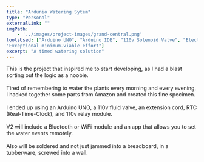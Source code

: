 ```yaml
---
title: "Ardunio Watering Sytem"
type: "Personal"
externalLink: ""
imgPath: 
    - '../images/project-images/grand-central.png'
toolsUsed: ["Arduino UNO", "Arduino IDE", "110v Solenoid Valve", "Electrical Tape", "RTC ds1302", "110v Relay Module",
"Exceptional minimum-viable effort"]
excerpt: "A timed watering solution"
---
```

This is the project that inspired me to start developing, as I
          had a blast sorting out the logic as a noobie.</br></br>
 Tired of remembering to water the plants every morning and every evening,
          I hacked together some parts from Amazon and created this fine specimen.</br></br>
          I ended up using an Arduino UNO, a 110v fluid valve, an
          extension cord, RTC (Real-Time-Clock), and 110v relay module.</br></br>
          V2 will include a Bluetooth or WiFi module and an app that allows you to set the water events remotely. </br></br>
          Also will be soldered and not just jammed into a breadboard,
          in a tubberware, screwed into a wall. </br></br>
          